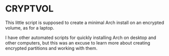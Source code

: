 # CRYPTVOL

This little script is supposed to create a minimal Arch install on an encrypted
volume, as for a laptop.

I have other automated scripts for quickly installing Arch on desktop and other
computers, but this was an excuse to learn more about creating encrypted partitions
and working with them.
